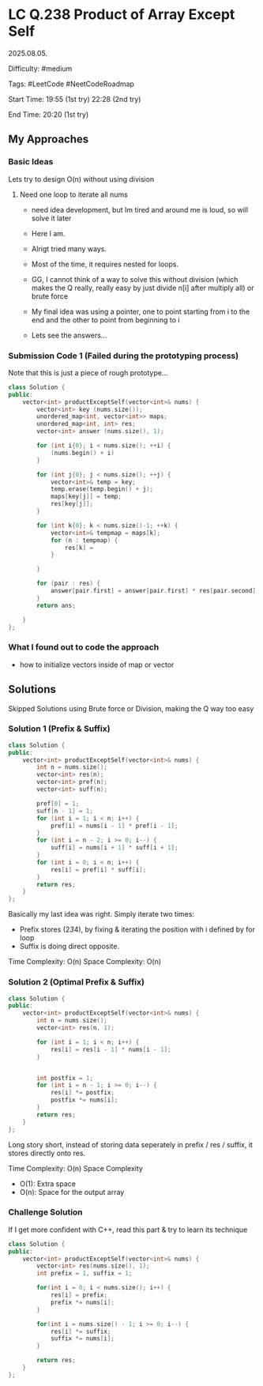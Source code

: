 # LC Q.238 Product of Array Except Self

2025.08.05.

Difficulty: #medium

Tags: #LeetCode #NeetCodeRoadmap

Start Time: 19:55 (1st try) 22:28 (2nd try)

End Time: 20:20 (1st try)

## My Approaches

### Basic Ideas
Lets try to design O(n) without using division
1. Need one loop to iterate all nums
    - need idea development, but Im tired and around me is loud, so will solve it later

    - Here I am.
    - Alrigt tried many ways.
    - Most of the time, it requires nested for loops.
    - GG, I cannot think of a way to solve this without division (which makes the Q really, really easy by just divide n[i] after multiply all) or brute force
    - My final idea was using a pointer, one to point starting from i to the end and the other to point from beginning to i
    - Lets see the answers...

### Submission Code 1 (Failed during the prototyping process)
Note that this is just a piece of rough prototype...
~~~cpp
class Solution {
public:
    vector<int> productExceptSelf(vector<int>& nums) {
        vector<int> key (nums.size());
        unordered_map<int, vector<int>> maps;
        unordered_map<int, int> res;
        vector<int> answer (nums.size(), 1);

        for (int i{0}; i < nums.size(); ++i) {
            (nums.begin() + i)
        }

        for (int j{0}; j < nums.size(); ++j) {
            vector<int>& temp = key;
            temp.erase(temp.begin() + j);
            maps[key[j]] = temp;
            res[key[j]];
        }

        for (int k{0}; k < nums.size()-1; ++k) {
            vector<int>& tempmap = maps[k];
            for (n : tempmap) {
                res[k] = 
            }

        }

        for (pair : res) {
            answer[pair.first] = answer[pair.first] * res[pair.second]
        }
        return ans;

    }
};
~~~

### What I found out to code the approach
- how to initialize vectors inside of map or vector

## Solutions
Skipped Solutions using Brute force or Division, making the Q way too easy
### Solution 1 (Prefix & Suffix)
~~~cpp
class Solution {
public:
    vector<int> productExceptSelf(vector<int>& nums) {
        int n = nums.size();
        vector<int> res(n);
        vector<int> pref(n);
        vector<int> suff(n);

        pref[0] = 1;
        suff[n - 1] = 1;
        for (int i = 1; i < n; i++) {
            pref[i] = nums[i - 1] * pref[i - 1];
        }
        for (int i = n - 2; i >= 0; i--) {
            suff[i] = nums[i + 1] * suff[i + 1];
        }
        for (int i = 0; i < n; i++) {
            res[i] = pref[i] * suff[i];
        }
        return res;
    }
};
~~~

Basically my last idea was right.
Simply iterate two times:
- Prefix stores (2*3*4), by fixing & iterating the position with i defined by for loop
- Suffix is doing direct opposite.

Time Complexity: O(n)
Space Complexity: O(n)

### Solution 2 (Optimal Prefix & Suffix)
~~~cpp
class Solution {
public:
    vector<int> productExceptSelf(vector<int>& nums) {
        int n = nums.size();
        vector<int> res(n, 1);

        for (int i = 1; i < n; i++) {
            res[i] = res[i - 1] * nums[i - 1];
        }


        int postfix = 1;
        for (int i = n - 1; i >= 0; i--) {
            res[i] *= postfix;
            postfix *= nums[i];
        }
        return res;
    }
};
~~~

Long story short, instead of storing data seperately in prefix / res / suffix, it stores directly onto res.

Time Complexity: O(n)
Space Complexity
- O(1): Extra space
- O(n): Space for the output array

### Challenge Solution
If I get more confident with C++, read this part & try to learn its technique
~~~cpp
class Solution {
public:
    vector<int> productExceptSelf(vector<int>& nums) {
        vector<int> res(nums.size(), 1);
        int prefix = 1, suffix = 1;

        for(int i = 0; i < nums.size(); i++) {
            res[i] = prefix;
            prefix *= nums[i];
        }

        for(int i = nums.size() - 1; i >= 0; i--) {
            res[i] *= suffix;
            suffix *= nums[i];
        }

        return res;
    }
};
~~~